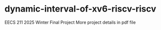 # dynamic-interval-of-xv6-riscv-riscv
EECS 211 2025 Winter Final Project
More project details in pdf file
